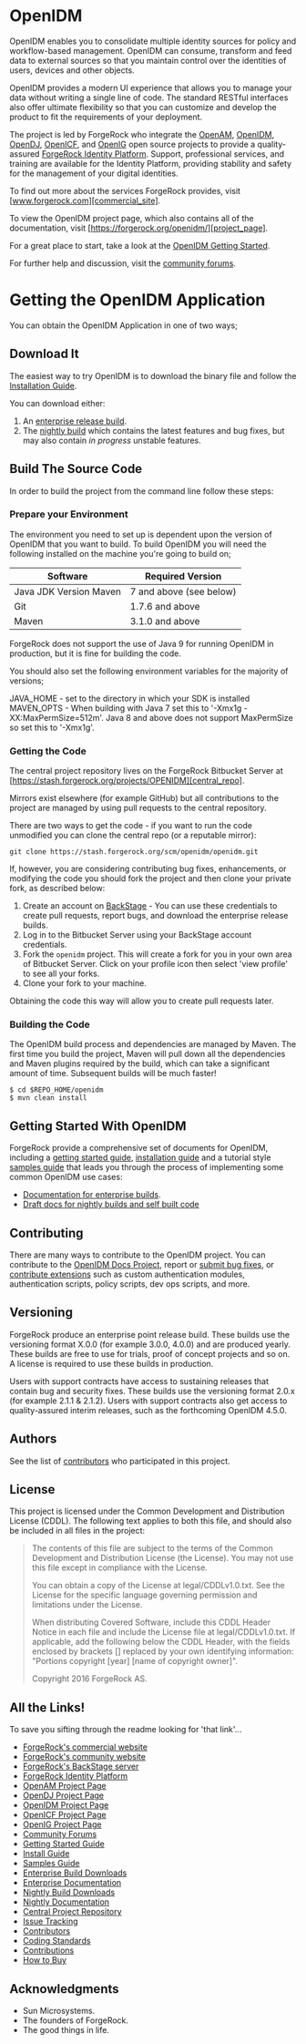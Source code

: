 # OpenIDM

OpenIDM enables you to consolidate multiple identity sources for policy and workflow-based management. OpenIDM can 
consume, transform and feed data to external sources so that you maintain control over the identities of users, 
devices and other objects.

OpenIDM provides a modern UI experience that allows you to manage your data without writing a single line of code. The 
standard RESTful interfaces also offer ultimate flexibility so that you can customize and develop the product to fit the
requirements of your deployment.

The project is led by ForgeRock who integrate the [OpenAM][openam_project_page], [OpenIDM][project_page], 
[OpenDJ][opendj_project_page], [OpenICF][openicf_project_page], and [OpenIG][openig_project_page] open source projects 
to provide a quality-assured [ForgeRock Identity Platform][identity_platform]. Support, professional services, and 
training are available for the Identity Platform, providing stability and safety for the management of your digital 
identities. 

To find out more about the services ForgeRock provides, visit [www.forgerock.com][commercial_site].

To view the OpenIDM project page, which also contains all of the documentation, visit
 [https://forgerock.org/openidm/][project_page]. 

For a great place to start, take a look at the [OpenIDM Getting Started][getting_started_guide].

For further help and discussion, visit the [community forums][community_forum].

# Getting the OpenIDM Application

You can obtain the OpenIDM Application in one of two ways;

## Download It 

The easiest way to try OpenIDM is to download the binary file and follow the [Installation Guide][install_guide]. 

You can download either:

1. An [enterprise release build][enterprise_builds].
2. The [nightly build][nightly_builds] which contains the latest features and bug fixes, but may also contain 
_in progress_ unstable features.

## Build The Source Code

In order to build the project from the command line follow these steps:

### Prepare your Environment
The environment you need to set up is dependent upon the version of OpenIDM that you want to build. To build OpenIDM you
will need the following installed on the machine you're going to build on;

Software               | Required Version
---------------------- | ----------------
Java JDK Version	Maven  | 7 and above (see below)
Git                    | 1.7.6 and above
Maven                  | 3.1.0 and above

ForgeRock does not support the use of Java 9 for running OpenIDM in production, but it is fine for building the code.

You should also set the following environment variables for the majority of versions;

JAVA_HOME - set to the directory in which your SDK is installed  
MAVEN_OPTS  - When building with Java 7 set this to '-Xmx1g -XX:MaxPermSize=512m'. Java 8 and above does not support 
MaxPermSize so set this to '-Xmx1g'.

### Getting the Code

The central project repository lives on the ForgeRock Bitbucket Server at 
[https://stash.forgerock.org/projects/OPENIDM][central_repo].

Mirrors exist elsewhere (for example GitHub) but all contributions to the project are managed by using pull requests 
to the central repository.

There are two ways to get the code - if you want to run the code unmodified you can clone the central repo (or a 
reputable mirror):

```
git clone https://stash.forgerock.org/scm/openidm/openidm.git
```

If, however, you are considering contributing bug fixes, enhancements, or modifying the code you should fork the project
 and then clone your private fork, as described below:

1. Create an account on [BackStage][backstage] - You can use these credentials to create pull requests, report bugs,
 and download the enterprise release builds.
2. Log in to the Bitbucket Server using your BackStage account credentials. 
3. Fork the `openidm` project. This will create a fork for you in your own area of Bitbucket Server. Click on your
 profile icon then select 'view profile' to see all your forks. 
4. Clone your fork to your machine.

Obtaining the code this way will allow you to create pull requests later. 

### Building the Code

The OpenIDM build process and dependencies are managed by Maven. The first time you build the project, Maven will pull 
down all the dependencies and Maven plugins required by the build, which can take a significant amount of time. 
Subsequent builds will be much faster!

```
$ cd $REPO_HOME/openidm
$ mvn clean install
```

## Getting Started With OpenIDM

ForgeRock provide a comprehensive set of documents for OpenIDM, including a 
[getting started guide][getting_started_guide], [installation guide][install_guide] and a tutorial style 
[samples guide][samples_guide] that leads you through the process of implementing some common OpenIDM use cases:

- [Documentation for enterprise builds][enterprise_docs].
- [Draft docs for nightly builds and self built code][nightly_docs]



## Contributing

There are many ways to contribute to the OpenIDM project. You can contribute to the [OpenIDM Docs Project][docs_project], 
report or [submit bug fixes][issue_tracking], or [contribute extensions][contribute] such as custom authentication 
modules, authentication scripts, policy scripts, dev ops scripts, and more.

## Versioning

ForgeRock produce an enterprise point release build. These builds use the versioning format X.0.0 (for example 3.0.0, 
4.0.0) and are produced yearly. These builds are free to use for trials, proof of concept projects and so on. A license
 is required to use these builds in production.

Users with support contracts have access to sustaining releases that contain bug and security fixes. These builds use 
the versioning format 2.0.x (for example 2.1.1 & 2.1.2). Users with support contracts also get access to 
quality-assured interim releases, such as the forthcoming OpenIDM 4.5.0. 

## Authors

See the list of [contributors][contributors] who participated in this project.

## License

This project is licensed under the Common Development and Distribution License (CDDL). The following text applies to 
both this file, and should also be included in all files in the project:

> The contents of this file are subject to the terms of the Common Development and  Distribution License (the License). 
> You may not use this file except in compliance with the License.  
>   
> You can obtain a copy of the License at legal/CDDLv1.0.txt. See the License for the specific language governing 
> permission and limitations under the License.  
>  
> When distributing Covered Software, include this CDDL Header Notice in each file and include the License file at 
> legal/CDDLv1.0.txt. If applicable, add the following below the CDDL Header, with the fields enclosed by brackets [] 
> replaced by your own identifying information: "Portions copyright [year] [name of copyright owner]".  
>   
> Copyright 2016 ForgeRock AS.    

## All the Links!
To save you sifting through the readme looking for 'that link'...

- [ForgeRock's commercial website][commercial_site]
- [ForgeRock's community website][community_site]
- [ForgeRock's BackStage server][backstage] 
- [ForgeRock Identity Platform][identity_platform]
- [OpenAM Project Page][openam_project_page]
- [OpenDJ Project Page][opendj_project_page]
- [OpenIDM Project Page][project_page]
- [OpenICF Project Page][openicf_project_page]
- [OpenIG Project Page][openig_project_page]
- [Community Forums][community_forum]
- [Getting Started Guide][getting_started_guide]
- [Install Guide][install_guide]
- [Samples Guide][samples_guide]
- [Enterprise Build Downloads][enterprise_builds]
- [Enterprise Documentation][enterprise_docs]
- [Nightly Build Downloads][nightly_builds]
- [Nightly Documentation][nightly_docs]
- [Central Project Repository][central_repo]
- [Issue Tracking][issue_tracking]
- [Contributors][contributors]
- [Coding Standards][coding_standards]
- [Contributions][contribute]
- [How to Buy][how_to_buy]

[commercial_site]: https://www.forgerock.com
[community_site]: https://www.forgerock.org
[backstage]: https://backstage.forgerock.com
[identity_platform]: https://www.forgerock.com/platform/
[openam_project_page]: https://forgerock.org/openam/
[opendj_project_page]: https://forgerock.org/opendj/
[openig_project_page]: https://forgerock.org/openig/
[project_page]: https://forgerock.org/openidm/
[openicf_project_page]: https://forgerock.org/openicf/
[community_forum]: https://forgerock.org/forum/fr-projects/openidm/
[install_guide]: https://forgerock.org/openidm/doc/bootstrap/install-guide/index.html
[getting_started_guide]: https://backstage.forgerock.com/#!/docs/openidm/4/getting-started
[samples_guide]: https://forgerock.org/openidm/doc/bootstrap/samples-guide/index.html
[enterprise_builds]: https://backstage.forgerock.com/#!/downloads/OpenIDM/OpenIDM%20Enterprise#browse
[enterprise_docs]: https://backstage.forgerock.com/#!/docs/openidm
[nightly_builds]: https://forgerock.org/downloads/openidm-builds/
[nightly_docs]: https://forgerock.org/documentation/openidm/
[central_repo]: https://stash.forgerock.org/projects/OPENIDM/repos/openidm/browse
[issue_tracking]: https://bugster.forgerock.org/jira/browse/OPENIDM/?selectedTab=com.atlassian.jira.jira-projects-plugin:summary-panel
[docs_project]: https://stash.forgerock.org/projects/OPENIDM/repos/openidm-docs/browse
[contributors]: https://stash.forgerock.org/plugins/servlet/graphs?graph=contributors&projectKey=OPENIDM&repoSlug=openidm&refId=all-branches&type=c&group=weeks
[coding_standards]: https://wikis.forgerock.org/confluence/display/devcom/Coding+Style+and+Guidelines
[how_to_buy]: https://www.forgerock.com/platform/how-buy/
[contribute]: https://forgerock.org/projects/contribute/

## Acknowledgments

* Sun Microsystems.
* The founders of ForgeRock.
* The good things in life.